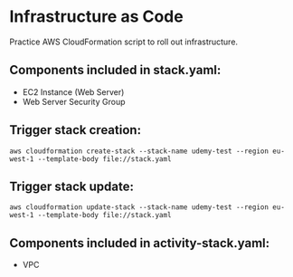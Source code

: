 # Infrastructure as Code

Practice AWS CloudFormation script to roll out infrastructure.

## Components included in stack.yaml:

- EC2 Instance (Web Server)
- Web Server Security Group

## Trigger stack creation:

``` aws cloudformation create-stack --stack-name udemy-test --region eu-west-1 --template-body file://stack.yaml ```

## Trigger stack update:

``` aws cloudformation update-stack --stack-name udemy-test --region eu-west-1 --template-body file://stack.yaml ```

## Components included in activity-stack.yaml:

- VPC